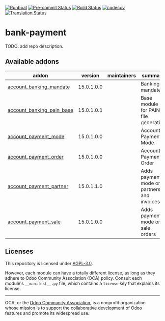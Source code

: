 
[![Runboat](https://img.shields.io/badge/runboat-Try%20me-875A7B.png)](https://runboat.odoo-community.org/builds?repo=OCA/bank-payment&target_branch=15.0)
[![Pre-commit Status](https://github.com/OCA/bank-payment/actions/workflows/pre-commit.yml/badge.svg?branch=15.0)](https://github.com/OCA/bank-payment/actions/workflows/pre-commit.yml?query=branch%3A15.0)
[![Build Status](https://github.com/OCA/bank-payment/actions/workflows/test.yml/badge.svg?branch=15.0)](https://github.com/OCA/bank-payment/actions/workflows/test.yml?query=branch%3A15.0)
[![codecov](https://codecov.io/gh/OCA/bank-payment/branch/15.0/graph/badge.svg)](https://codecov.io/gh/OCA/bank-payment)
[![Translation Status](https://translation.odoo-community.org/widgets/bank-payment-15-0/-/svg-badge.svg)](https://translation.odoo-community.org/engage/bank-payment-15-0/?utm_source=widget)

<!-- /!\ do not modify above this line -->

# bank-payment

TODO: add repo description.

<!-- /!\ do not modify below this line -->

<!-- prettier-ignore-start -->

[//]: # (addons)

Available addons
----------------
addon | version | maintainers | summary
--- | --- | --- | ---
[account_banking_mandate](account_banking_mandate/) | 15.0.1.0.0 |  | Banking mandates
[account_banking_pain_base](account_banking_pain_base/) | 15.0.1.0.1 |  | Base module for PAIN file generation
[account_payment_mode](account_payment_mode/) | 15.0.1.0.0 |  | Account Payment Mode
[account_payment_order](account_payment_order/) | 15.0.1.0.0 |  | Account Payment Order
[account_payment_partner](account_payment_partner/) | 15.0.1.1.0 |  | Adds payment mode on partners and invoices
[account_payment_sale](account_payment_sale/) | 15.0.1.0.0 |  | Adds payment mode on sale orders

[//]: # (end addons)

<!-- prettier-ignore-end -->

## Licenses

This repository is licensed under [AGPL-3.0](LICENSE).

However, each module can have a totally different license, as long as they adhere to Odoo Community Association (OCA)
policy. Consult each module's `__manifest__.py` file, which contains a `license` key
that explains its license.

----
OCA, or the [Odoo Community Association](http://odoo-community.org/), is a nonprofit
organization whose mission is to support the collaborative development of Odoo features
and promote its widespread use.
